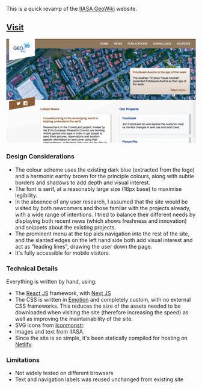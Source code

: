 This is a quick revamp of the [IIASA GeoWiki](http://www.geo-wiki.org) website.

## [Visit](https://geowiki.netlify.com)

![Screenshot](/screenshot.png?raw=true)


### Design Considerations
- The colour scheme uses the existing dark blue (extracted from the logo) and a harmonic earthy brown for the principle colours, along with subtle borders and shadows to add depth and visual interest.
- The font is serif, at a reasonably large size (16px base) to maximise legibility.
- In the absence of any user research, I assumed that the site would be visited by both newcomers and those familar with the projects already, with a wide range of intentions. I tried to balance their different needs by displaying both recent news (which shows freshness and innovation) and snippets about the existing projects. 
- The prominent menu at the top aids navigation into the rest of the site, and the slanted edges on the left hand side both add visual interest and act as "leading lines", drawing the user down the page.
- It's fully accessible for mobile visitors.

### Technical Details
Everything is written by hand, using:
- The [React JS](https://www.reactjs.org) framework, with [Next JS](https://github.com/zeit/next.js)
- The CSS is written in [Emotion](https://emotion.sh/) and completely custom, with no external CSS frameworks. This reduces the size of the assets needed to be downloaded when visiting the site (therefore increasing the speed) as well as improving the maintainability of the site.
- SVG icons from [Iconmonstr](https://iconmonstr.com/).
- Images and text from IIASA.
- Since the site is so simple, it's been statically compiled for hosting on [Netlify](http://www.netlify.org).


### Limitations
- Not widely tested on different browsers
- Text and navigation labels was reused unchanged from existing site
